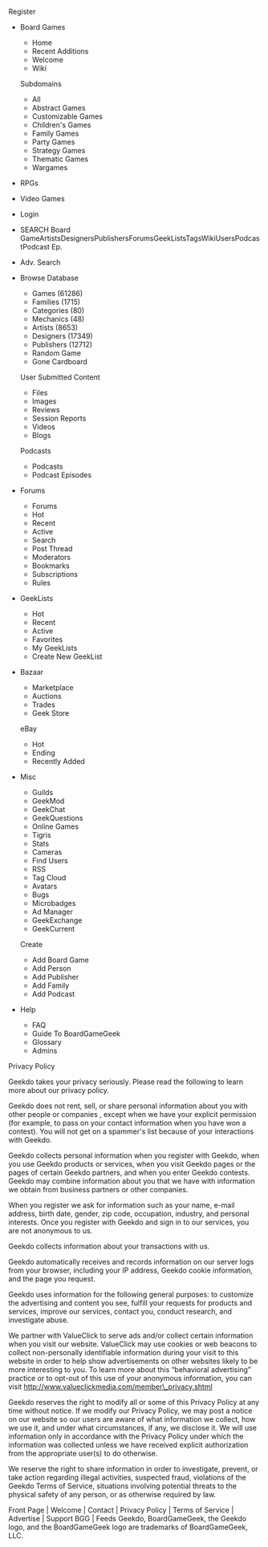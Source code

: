   
Register

*   Board Games
    
    *   Home
    *   Recent Additions
    *   Welcome
    *   Wiki
    
    Subdomains
    *   All
    *   Abstract Games
    *   Customizable Games
    *   Children's Games
    *   Family Games
    *   Party Games
    *   Strategy Games
    *   Thematic Games
    *   Wargames
*   RPGs
*   Video Games
*   Login

*   SEARCH Board GameArtistsDesignersPublishersForumsGeekListsTagsWikiUsersPodcastPodcast Ep.
*   Adv. Search

*   Browse Database
    
    *   Games (61286)
    *   Families (1715)
    *   Categories (80)
    *   Mechanics (48)
    *   Artists (8653)
    *   Designers (17349)
    *   Publishers (12712)
    *   Random Game
    *   Gone Cardboard
    
    User Submitted Content
    
    *   Files
    *   Images
    *   Reviews
    *   Session Reports
    *   Videos
    *   Blogs
    
    Podcasts
    *   Podcasts
    *   Podcast Episodes
*   Forums
    *   Forums
    *   Hot
    *   Recent
    *   Active
    *   Search
    *   Post Thread
    *   Moderators
    *   Bookmarks
    *   Subscriptions
    *   Rules
*   GeekLists
    *   Hot
    *   Recent
    *   Active
    *   Favorites
    *   My GeekLists
    *   Create New GeekList
*   Bazaar
    
    *   Marketplace
    *   Auctions
    *   Trades
    *   Geek Store
    
    eBay
    *   Hot
    *   Ending
    *   Recently Added
*   Misc
    
    *   Guilds
    *   GeekMod
    *   GeekChat
    *   GeekQuestions
    *   Online Games
    *   Tigris
    *   Stats
    *   Cameras
    *   Find Users
    *   RSS
    *   Tag Cloud
    *   Avatars
    *   Bugs
    *   Microbadges
    *   Ad Manager
    *   GeekExchange
    *   GeekCurrent
    
    Create
    *   Add Board Game
    *   Add Person
    *   Add Publisher
    *   Add Family
    *   Add Podcast
*   Help
    *   FAQ
    *   Guide To BoardGameGeek
    *   Glossary
    *   Admins

Privacy Policy

Geekdo takes your privacy seriously. Please read the following to learn more about our privacy policy.

Geekdo does not rent, sell, or share personal information about you with other people or companies , except when we have your explicit permission (for example, to pass on your contact information when you have won a contest). You will not get on a spammer's list because of your interactions with Geekdo.

Geekdo collects personal information when you register with Geekdo, when you use Geekdo products or services, when you visit Geekdo pages or the pages of certain Geekdo partners, and when you enter Geekdo contests. Geekdo may combine information about you that we have with information we obtain from business partners or other companies.

When you register we ask for information such as your name, e-mail address, birth date, gender, zip code, occupation, industry, and personal interests. Once you register with Geekdo and sign in to our services, you are not anonymous to us.

Geekdo collects information about your transactions with us.

Geekdo automatically receives and records information on our server logs from your browser, including your IP address, Geekdo cookie information, and the page you request.

Geekdo uses information for the following general purposes: to customize the advertising and content you see, fulfill your requests for products and services, improve our services, contact you, conduct research, and investigate abuse.

We partner with ValueClick to serve ads and/or collect certain information when you visit our website. ValueClick may use cookies or web beacons to collect non-personally identifiable information during your visit to this website in order to help show advertisements on other websites likely to be more interesting to you. To learn more about this “behavioral advertising” practice or to opt-out of this use of your anonymous information, you can visit http://www.valueclickmedia.com/member\_privacy.shtml

Geekdo reserves the right to modify all or some of this Privacy Policy at any time without notice. If we modify our Privacy Policy, we may post a notice on our website so our users are aware of what information we collect, how we use it, and under what circumstances, if any, we disclose it. We will use information only in accordance with the Privacy Policy under which the information was collected unless we have received explicit authorization from the appropriate user(s) to do otherwise.

We reserve the right to share information in order to investigate, prevent, or take action regarding illegal activities, suspected fraud, violations of the Geekdo Terms of Service, situations involving potential threats to the physical safety of any person, or as otherwise required by law.

Front Page | Welcome | Contact | Privacy Policy | Terms of Service | Advertise | Support BGG | Feeds Geekdo, BoardGameGeek, the Geekdo logo, and the BoardGameGeek logo are trademarks of BoardGameGeek, LLC.